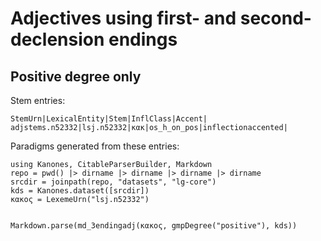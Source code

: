 # Adjectives using first- and  second-declension endings



## Positive degree only

Stem entries:

```
StemUrn|LexicalEntity|Stem|InflClass|Accent|
adjstems.n52332|lsj.n52332|κακ|os_h_on_pos|inflectionaccented|
```

Paradigms generated from these entries:



```@eval
using Kanones, CitableParserBuilder, Markdown
repo = pwd() |> dirname |> dirname |> dirname |> dirname
srcdir = joinpath(repo, "datasets", "lg-core") 
kds = Kanones.dataset([srcdir])
κακος = LexemeUrn("lsj.n52332")


Markdown.parse(md_3endingadj(κακος, gmpDegree("positive"), kds))
```
